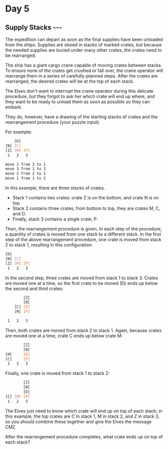 # Day 5

## Supply Stacks ---

The expedition can depart as soon as the final supplies have been unloaded from the ships. Supplies are stored in
stacks of marked crates, but because the needed supplies are buried under many other crates, the crates need to
be rearranged.

The ship has a giant cargo crane capable of moving crates between stacks. To ensure none of the crates get crushed
or fall over, the crane operator will rearrange them in a series of carefully-planned steps. After the crates are
rearranged, the desired crates will be at the top of each stack.

The Elves don't want to interrupt the crane operator during this delicate procedure, but they forgot to ask her
which crate will end up where, and they want to be ready to unload them as soon as possible so they can embark.

They do, however, have a drawing of the starting stacks of crates and the rearrangement procedure (your puzzle input).

For example:

```bash
    [D]    
[N] [C]    
[Z] [M] [P]
 1   2   3

move 1 from 2 to 1
move 3 from 1 to 3
move 2 from 2 to 1
move 1 from 1 to 2
```

In this example, there are three stacks of crates.

- Stack 1 contains two crates: crate Z is on the bottom, and crate N is on top.
- Stack 2 contains three crates; from bottom to top, they are crates M, C, and D.
- Finally, stack 3 contains a single crate, P.

Then, the rearrangement procedure is given. In each step of the procedure, a quantity of crates is moved from
one stack to a different stack. In the first step of the above rearrangement procedure, one crate is moved
from stack 2 to stack 1, resulting in this configuration:

```bash
[D]        
[N] [C]    
[Z] [M] [P]
 1   2   3
```

In the second step, three crates are moved from stack 1 to stack 3. Crates are moved one at a time, so the
first crate to be moved (D) ends up below the second and third crates:

```bash
        [Z]
        [N]
    [C] [D]
    [M] [P]

 1   2   3
```

Then, both crates are moved from stack 2 to stack 1. Again, because crates are moved one at a time, crate C ends up
below crate M:

```bash
        [Z]
        [N]
[M]     [D]
[C]     [P]
 1   2   3
```

Finally, one crate is moved from stack 1 to stack 2:

```bash
        [Z]
        [N]
        [D]
[C] [M] [P]
 1   2   3
```

The Elves just need to know which crate will end up on top of each stack; in this example, the top crates are C
in stack 1, M in stack 2, and Z in stack 3, so you should combine these together and give the Elves the
message CMZ.

After the rearrangement procedure completes, what crate ends up on top of each stack?
